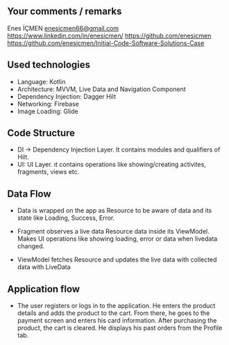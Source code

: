 ## Your comments / remarks

Enes İÇMEN
enesicmen66@gmail.com
https://www.linkedin.com/in/enesicmen/
https://github.com/enesicmen
https://github.com/enesicmen/Initial-Code-Software-Solutions-Case

## Used technologies
- Language: Kotlin
- Architecture: MVVM, Live Data and Navigation Component
- Dependency Injection: Dagger Hilt
- Networking: Firebase
- Image Loading: Glide

## Code Structure
- DI -> Dependency Injection Layer. It contains modules and qualifiers of Hilt.
- UI: UI Layer. ıt contains operations like showing/creating activites, fragments, views etc.

## Data Flow
- Data is wrapped on the app as Resource to be aware of data and its state like Loading, Success, Error.

- Fragment observes a live data Resource data inside its ViewModel. Makes UI operations like showing loading, error or data when livedata changed.

- ViewModel fetches Resource and updates the live data with collected data with LiveData

## Application flow

- The user registers or logs in to the application. He enters the product details and adds the product to the cart. From there, 
  he goes to the payment screen and enters his card information. After purchasing the product, the cart is cleared. He displays his past orders from the Profile tab.


